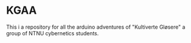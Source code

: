 # KGAA
This i a repository for all the arduino adventures of "Kultiverte Gløsere" a group of NTNU cybernetics students.

